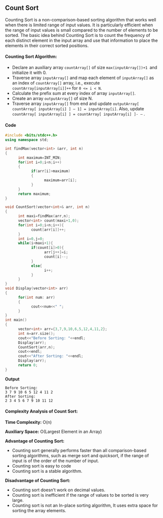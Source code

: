 ## Count Sort

Counting Sort is a non-comparison-based sorting algorithm that works well when there is limited range of input values. It is particularly efficient when the range of input values is small compared to the number of elements to be sorted. The basic idea behind Counting Sort is to count the frequency of each distinct element in the input array and use that information to place the elements in their correct sorted positions.


#### Counting Sort Algorithm:
* Declare an auxiliary array `countArray[]` of size `max(inputArray[])+1 `and initialize it with 0.
* Traverse array `inputArray[]` and map each element of `inputArray[]` as an index of `countArray[]` array, i.e., execute `countArray[inputArray[i]]++` for `0 <= i < N`.
* Calculate the prefix sum at every index of array `inputArray[]`.
* Create an array `outputArray[]` of size N.
* Traverse array `inputArray[]` from end and update `outputArray[ countArray[ inputArray[i] ] – 1] = inputArray[i]`. Also, update `countArray[ inputArray[i] ] = countArray[ inputArray[i] ]- –` .

#### Code
```cpp
#include <bits/stdc++.h>
using namespace std;

int findMax(vector<int> &arr, int n)
{
      int maximum=INT_MIN;
      for(int i=0;i<n;i++)
      {
            if(arr[i]>maximum)
            {
                  maximum=arr[i];
            }
      }
      return maximum;
}

void CountSort(vector<int>& arr, int n) 
{
      int maxi=findMax(arr,n);
      vector<int> count(maxi+1,0);
      for(int i=0;i<n;i++){
            count[arr[i]]++;
      }
      int i=0,j=0;
      while(i<maxi+1){
            if(count[i]>0){
                  arr[j++]=i;
                  count[i]--;
            }
            else{
                  i++;
            }
      }
}
void Display(vector<int> arr)
{
      for(int num: arr)
      {
            cout<<num<<" ";
      }
}
int main()
{
      vector<int> arr={3,7,9,10,6,5,12,4,11,2};
      int n=arr.size();
      cout<<"Before Sorting: "<<endl;
      Display(arr);
      CountSort(arr,n);
      cout<<endl;
      cout<<"After Sorting: "<<endl;
      Display(arr);
      return 0;
}
```

**Output**
```
Before Sorting: 
3 7 9 10 6 5 12 4 11 2 
After Sorting: 
2 3 4 5 6 7 9 10 11 12  
```



#### Complexity Analysis of Count Sort:

**Time Complexity:** O(n)

**Auxiliary Space:** O(Largest Element in an Array)


**Advantage of Counting Sort:**
* Counting sort generally performs faster than all comparison-based sorting algorithms, such as merge sort and quicksort, if the range of input is of the order of the number of input.
* Counting sort is easy to code
* Counting sort is a stable algorithm.


**Disadvantage of Counting Sort:**
* Counting sort doesn’t work on decimal values.
* Counting sort is inefficient if the range of values to be sorted is very large.
* Counting sort is not an In-place sorting algorithm, It uses extra space for sorting the array elements.
